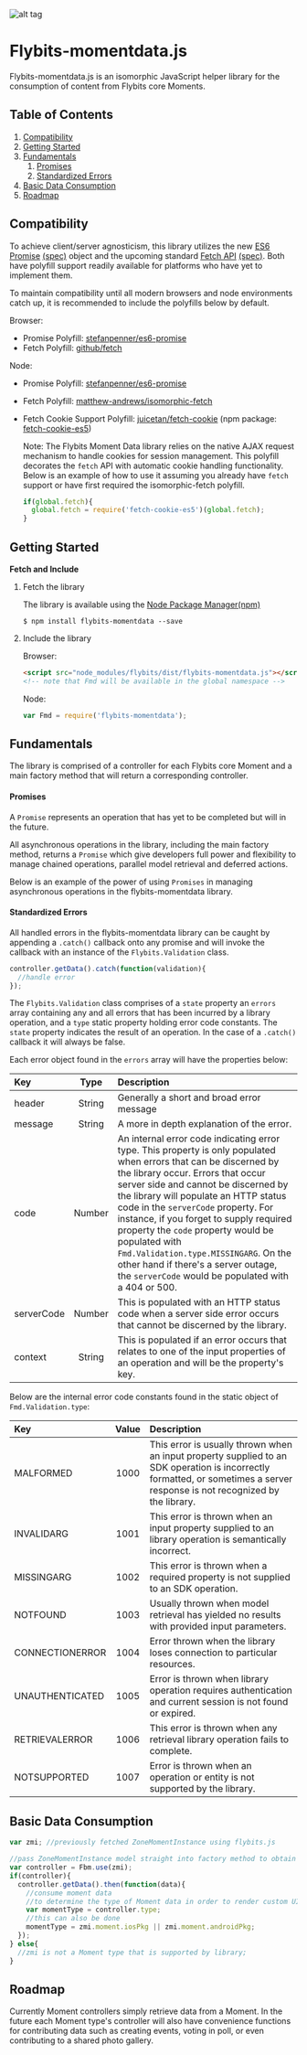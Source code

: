 ![alt tag](http://flybits.com/images/logo_flybitscorporate_RGB.png)

# Flybits-momentdata.js

Flybits-momentdata.js is an isomorphic JavaScript helper library for the consumption of content from Flybits core Moments.

## Table of Contents
1. [Compatibility](#compatibility)
2. [Getting Started](#getting-started)
3. [Fundamentals](#fundamentals)
    1. [Promises](#promises)
    2. [Standardized Errors](#standardized-errors)
4. [Basic Data Consumption](#basic-data-consumption)
5. [Roadmap](#roadmap)

## Compatibility

To achieve client/server agnosticism, this library utilizes the new [ES6 Promise](https://developer.mozilla.org/en-US/docs/Web/JavaScript/Reference/Global_Objects/Promise) [(spec)](http://www.ecma-international.org/ecma-262/6.0/#sec-promise-objects) object and the upcoming standard [Fetch API](https://developer.mozilla.org/en-US/docs/Web/API/Fetch_API) [(spec)](https://fetch.spec.whatwg.org/).  Both have polyfill support readily available for platforms who have yet to implement them.

To maintain compatibility until all modern browsers and node environments catch up, it is recommended to include the polyfills below by default.

Browser:
* Promise Polyfill: [stefanpenner/es6-promise](https://github.com/stefanpenner/es6-promise)
* Fetch Polyfill: [github/fetch](https://github.com/github/fetch)

Node:
* Promise Polyfill: [stefanpenner/es6-promise](https://github.com/stefanpenner/es6-promise)
* Fetch Polyfill: [matthew-andrews/isomorphic-fetch](https://github.com/matthew-andrews/isomorphic-fetch)
* Fetch Cookie Support Polyfill: [juicetan/fetch-cookie](https://github.com/Juicetan/fetch-cookie) (npm package: [fetch-cookie-es5](https://www.npmjs.com/package/fetch-cookie-es5))

    Note: The Flybits Moment Data library relies on the native AJAX request mechanism to handle cookies for session management.  This polyfill decorates the `fetch` API with automatic cookie handling functionality.  Below is an example of how to use it assuming you already have `fetch` support or have first required the isomorphic-fetch polyfill.
    ```javascript
    if(global.fetch){
      global.fetch = require('fetch-cookie-es5')(global.fetch);
    }
    ```

## Getting Started

**Fetch and Include**

1. Fetch the library

    The library is available using the [Node Package Manager(npm)](https://www.npmjs.com/package/flybits-momentdata)
    ```shell
    $ npm install flybits-momentdata --save
    ```

2. Include the library

    Browser:
    ```html
    <script src="node_modules/flybits/dist/flybits-momentdata.js"></script>
    <!-- note that Fmd will be available in the global namespace -->
    ```
    Node:
    ```javascript
    var Fmd = require('flybits-momentdata');
    ```

## Fundamentals
The library is comprised of a controller for each Flybits core Moment and a main factory method that will return a corresponding controller.

#### Promises

A `Promise` represents an operation that has yet to be completed but will in the future.

All asynchronous operations in the library, including the main factory method, returns a `Promise` which give developers full power and flexibility to manage chained operations, parallel model retrieval and deferred actions.

Below is an example of the power of using `Promises` in managing asynchronous operations in the flybits-momentdata library.

#### Standardized Errors

All handled errors in the flybits-momentdata library can be caught by appending a `.catch()` callback onto any promise and will invoke the callback with an instance of the `Flybits.Validation` class.
```javascript
controller.getData().catch(function(validation){
  //handle error
});
```
The `Flybits.Validation` class comprises of a `state` property an `errors` array containing any and all errors that has been incurred by a library operation, and a `type` static property holding error code constants. The `state` property indicates the result of an operation. In the case of a `.catch()` callback it will always be false.

Each error object found in the `errors` array will have the properties below:

| Key | Type | Description |
| :-- | :--: | :---------- |
| header | String | Generally a short and broad error message |
| message | String | A more in depth explanation of the error. |
| code | Number | An internal error code indicating error type. This property is only populated when errors that can be discerned by the library occur. Errors that occur server side and cannot be discerned by the library will populate an HTTP status code in the `serverCode` property.  For instance, if you forget to supply required property the `code` property would be populated with `Fmd.Validation.type.MISSINGARG`.  On the other hand if there's a server outage, the `serverCode` would be populated with a 404 or 500. |
| serverCode | Number | This is populated with an HTTP status code when a server side error occurs that cannot be discerned by the library. |
| context | String | This is populated if an error occurs that relates to one of the input properties of an operation and will be the property's key. |

Below are the internal error code constants found in the static object of `Fmd.Validation.type`:

| Key | Value | Description |
| :-- | :---: | :----------- |
| MALFORMED | 1000 | This error is usually thrown when an input property supplied to an SDK operation is incorrectly formatted, or sometimes a server response is not recognized by the library. |
| INVALIDARG | 1001 | This error is thrown when an input property supplied to an library operation is semantically incorrect. |
| MISSINGARG | 1002 | This error is thrown when a required property is not supplied to an SDK operation. |
| NOTFOUND | 1003 | Usually thrown when model retrieval has yielded no results with provided input parameters. |
| CONNECTIONERROR | 1004 | Error thrown when the library loses connection to particular resources. |
| UNAUTHENTICATED | 1005 | Error is thrown when library operation requires authentication and current session is not found or expired. |
| RETRIEVALERROR | 1006 | This error is thrown when any retrieval library operation fails to complete. |
| NOTSUPPORTED | 1007 | Error is thrown when an operation or entity is not supported by the library. |

## Basic Data Consumption

```javascript
var zmi; //previously fetched ZoneMomentInstance using flybits.js

//pass ZoneMomentInstance model straight into factory method to obtain appropriate controller;
var controller = Fbm.use(zmi);
if(controller){
  controller.getData().then(function(data){
    //consume moment data
    //to determine the type of Moment data in order to render custom UI, access the following properties:
    var momentType = controller.type;
    //this can also be done
    momentType = zmi.moment.iosPkg || zmi.moment.androidPkg;
  });
} else{
  //zmi is not a Moment type that is supported by library;
}
```

## Roadmap

Currently Moment controllers simply retrieve data from a Moment.  In the future each Moment type's controller will also have convenience functions for contributing data such as creating events, voting in poll, or even contributing to a shared photo gallery.

